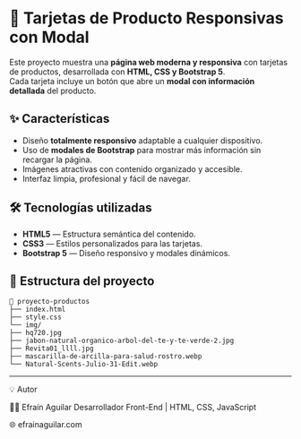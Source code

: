 # 🌿 Tarjetas de Producto Responsivas con Modal

Este proyecto muestra una **página web moderna y responsiva** con tarjetas de productos, desarrollada con **HTML, CSS y Bootstrap 5**.  
Cada tarjeta incluye un botón que abre un **modal con información detallada** del producto.

## ✨ Características

- Diseño **totalmente responsivo** adaptable a cualquier dispositivo.  
- Uso de **modales de Bootstrap** para mostrar más información sin recargar la página.  
- Imágenes atractivas con contenido organizado y accesible.  
- Interfaz limpia, profesional y fácil de navegar.

## 🛠️ Tecnologías utilizadas

- **HTML5** — Estructura semántica del contenido.  
- **CSS3** — Estilos personalizados para las tarjetas.  
- **Bootstrap 5** — Diseño responsivo y modales dinámicos.  

## 🧩 Estructura del proyecto
```
📁 proyecto-productos
├── index.html
├── style.css
└── img/
├── hq720.jpg
├── jabon-natural-organico-arbol-del-te-y-te-verde-2.jpg
├── Revita01_llll.jpg
├── mascarilla-de-arcilla-para-salud-rostro.webp
└── Natural-Scents-Julio-31-Edit.webp
```
---

💡 Autor

👨‍💻 Efraín Aguilar
Desarrollador Front-End | HTML, CSS, JavaScript

🌐 efrainaguilar.com

